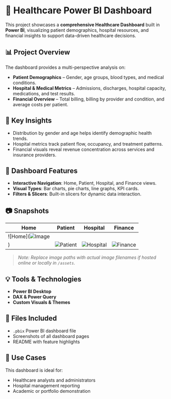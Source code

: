 # 🏥 Healthcare Power BI Dashboard

This project showcases a **comprehensive Healthcare Dashboard** built in **Power BI**, visualizing patient demographics, hospital resources, and financial insights to support data-driven healthcare decisions.

## 📊 Project Overview

The dashboard provides a multi-perspective analysis on:

* **Patient Demographics** – Gender, age groups, blood types, and medical conditions.
* **Hospital & Medical Metrics** – Admissions, discharges, hospital capacity, medications, and test results.
* **Financial Overview** – Total billing, billing by provider and condition, and average costs per patient.

## 🎯 Key Insights

* Distribution by gender and age helps identify demographic health trends.
* Hospital metrics track patient flow, occupancy, and treatment patterns.
* Financial visuals reveal revenue concentration across services and insurance providers.

## 🧩 Dashboard Features

* **Interactive Navigation**: Home, Patient, Hospital, and Finance views.
* **Visual Types**: Bar charts, pie charts, line graphs, KPI cards.
* **Filters & Slicers**: Built-in slicers for dynamic data interaction.

## 📷 Snapshots

| Home                                  | Patient                                     | Hospital                                      | Finance                                     |
| ------------------------------------- | ------------------------------------------- | --------------------------------------------- | ------------------------------------------- |
| ![Home](![Image](https://github.com/user-attachments/assets/4ec6abd8-97e9-42df-9cff-b642f7a2082a)
) | ![Patient](./assets/Screenshot_Patient.png) | ![Hospital](./assets/Screenshot_Hospital.png) | ![Finance](./assets/Screenshot_Finance.png) |

> *Note: Replace image paths with actual image filenames if hosted online or locally in `/assets`.*

## 💡 Tools & Technologies

* **Power BI Desktop**
* **DAX & Power Query**
* **Custom Visuals & Themes**

## 📁 Files Included

* `.pbix` Power BI dashboard file
* Screenshots of all dashboard pages
* README with feature highlights

## 📌 Use Cases

This dashboard is ideal for:

* Healthcare analysts and administrators
* Hospital management reporting
* Academic or portfolio demonstration
